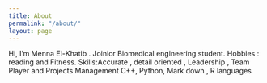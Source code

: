```yaml
---
title: About
permalink: "/about/"
layout: page
---
```



Hi, I’m Menna El-Khatib . Joinior Biomedical engineering student. Hobbies : reading and Fitness. 
Skills:Accurate , detail oriented , Leadership , Team Player and Projects Management
C++, Python, Mark down , R languages